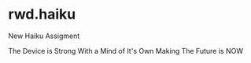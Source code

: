   # rwd.haiku
New Haiku Assigment

<head>
  The Device is Strong
  With a Mind of It's Own Making
  The Future is NOW
</head>


